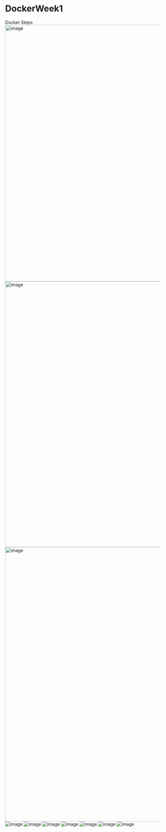 # DockerWeek1
Docker Steps
<img width="829" alt="image" src="https://github.com/snehamathur01/DockerWeek1/assets/51332122/9a430ede-e442-4887-8a77-a8ecc095769a">
<img width="859" alt="image" src="https://github.com/snehamathur01/DockerWeek1/assets/51332122/db61911a-9325-4f3e-a030-f9f404375b33">
<img width="887" alt="image" src="https://github.com/snehamathur01/DockerWeek1/assets/51332122/1daf1ba8-25c0-41e5-a388-1c6d61cbd05f">
![image](https://github.com/snehamathur01/DockerWeek1/assets/51332122/ce88cbbe-9965-48b6-b060-1f511910a0c8)
![image](https://github.com/snehamathur01/DockerWeek1/assets/51332122/d2c04227-2fc9-4332-9ce9-6a53cceeabc9)
![image](https://github.com/snehamathur01/DockerWeek1/assets/51332122/ac30eb86-09c9-4db0-8e79-1b3ac4e64b97)
![image](https://github.com/snehamathur01/DockerWeek1/assets/51332122/e73a6d4c-6abf-4a70-b3bf-7a4624c3a930)
![image](https://github.com/snehamathur01/DockerWeek1/assets/51332122/213b51fc-accf-449a-8949-0e1e49271fc0)
![image](https://github.com/snehamathur01/DockerWeek1/assets/51332122/2b9c01de-e6ed-4bb4-a891-ec96c1e549f5)
![image](https://github.com/snehamathur01/DockerWeek1/assets/51332122/cf8c6544-7f7e-4451-a3c9-27c18e714e94)







 
 
 
 
 
 


